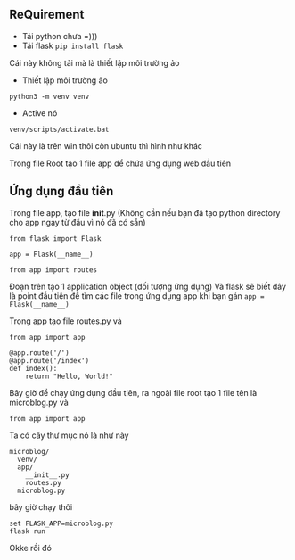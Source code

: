 ## ReQuirement
- Tải python chưa =)))
- Tải flask `pip install flask`

Cái này không tải mà là thiết lập môi trường ảo
- Thiết lập môi trường ảo
```
python3 -m venv venv
```
- Active nó 
```
venv/scripts/activate.bat
```
Cái này là trên win thôi còn ubuntu thì hình như khác

Trong file Root tạo 1 file app để chứa ứng dụng web đầu tiên

## Ứng dụng đầu tiên

Trong file app, tạo file __init__.py (Không cần nếu bạn đã tạo python directory cho app ngay từ đầu vì nó đã có sẵn)
```
from flask import Flask

app = Flask(__name__)

from app import routes
```
Đoạn trên tạo 1 application object (đối tượng ứng dụng)
Và flask sẽ biết đây là point đầu tiên để tìm các file trong ứng dụng app khi bạn gán `app = Flask(__name__)`

Trong app tạo file routes.py và 
```
from app import app

@app.route('/')
@app.route('/index')
def index():
    return "Hello, World!"
```


Bây giờ để chạy ứng dụng đầu tiên, ra ngoài file root tạo 1 file tên là microblog.py và
```
from app import app
```

Ta có cây thư mục nó là như này 
```
microblog/
  venv/
  app/
    __init__.py
    routes.py
  microblog.py
```
bây giờ chạy thôi
```
set FLASK_APP=microblog.py
flask run
```

Okke rồi đó
